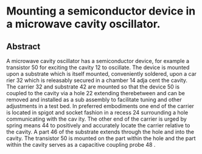 # Mounting a semiconductor device in a microwave cavity oscillator.

## Abstract
A microwave cavity oscillator has a semiconductor device, for example a transistor 50 for exciting the cavity 12 to oscillate. The device is mounted upon a substrate which is itself mounted, conveniently soldered, upon a car rier 32 which is releasably secured in a chamber 14 adja cent the cavity. The carrier 32 and substrate 42 are mounted so that the device 50 is coupled to the cavity via a hole 22 extending therebetween and can be removed and installed as a sub assembly to facilitate tuning and other adjustments in a test bed. In preferred embodiments one end of the carrier is located in spigot and socket fashion in a recess 24 surrounding a hole communicating with the cav ity. The other end of the carrier is urged by spring means 44 to positively and accurately locate the carrier relative to the cavity. A part 46 of the substrate extends through the hole and into the cavity. The transistor 50 is mounted on the part within the hole and the part within the cavity serves as a capacitive coupling probe 48 .